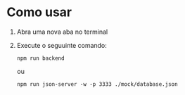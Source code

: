 # Como usar

1. Abra uma nova aba no terminal

2. Execute o seguuinte comando:
   ```
   npm run backend
   ```
   ou
   ```
   npm run json-server -w -p 3333 ./mock/database.json
   ```

